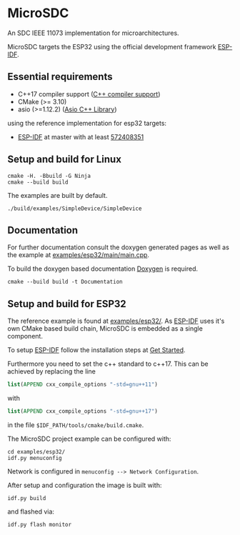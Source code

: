 # MicroSDC

An SDC IEEE 11073 implementation for microarchitectures.

MicroSDC targets the ESP32 using the official development framework [ESP-IDF](https://github.com/espressif/esp-idf/).

## Essential requirements

- C++17 compiler support ([C++ compiler support](https://en.cppreference.com/w/cpp/compiler_support#cpp17))
- CMake (>= 3.10)
- asio (>=1.12.2) ([Asio C++ Library](https://think-async.com/Asio/))

using the reference implementation for esp32 targets:

- [ESP-IDF](https://github.com/espressif/esp-idf/) at master with at least [572408351](https://github.com/espressif/esp-idf/commit/582f5dd697fde49eea1f1dfe0c86f9f2f48bb223)

## Setup and build for Linux

```shell
cmake -H. -Bbuild -G Ninja
cmake --build build
```

The examples are built by default.

```shell
./build/examples/SimpleDevice/SimpleDevice
```

## Documentation

For further documentation consult the doxygen generated pages as well as the example at [examples/esp32/main/main.cpp](examples/esp32/main/main.cpp).

To build the doxygen based documentation [Doxygen](http://doxygen.nl/) is required.

```shell
cmake --build build -t Documentation
```

## Setup and build for ESP32

The reference example is found at [examples/esp32/](examples/esp32/).
As [ESP-IDF](https://github.com/espressif/esp-idf/) uses it's own CMake based build chain, MicroSDC is embedded as a single component.

To setup [ESP-IDF](https://github.com/espressif/esp-idf/) follow the installation steps at [Get Started](https://docs.espressif.com/projects/esp-idf/en/latest/esp32/get-started/).

Furthermore you need to set the c++ standard to c++17.
This can be achieved by replacing the line

```cmake
list(APPEND cxx_compile_options "-std=gnu++11")
```

with

```cmake
list(APPEND cxx_compile_options "-std=gnu++17")
```

in the file `$IDF_PATH/tools/cmake/build.cmake`.

The MicroSDC project example can be configured with:

```shell
cd examples/esp32/
idf.py menuconfig
```

Network is configured in `menuconfig --> Network Configuration`.

After setup and configuration the image is built with:

```shell
idf.py build
```

and flashed via:

```shell
idf.py flash monitor
```
